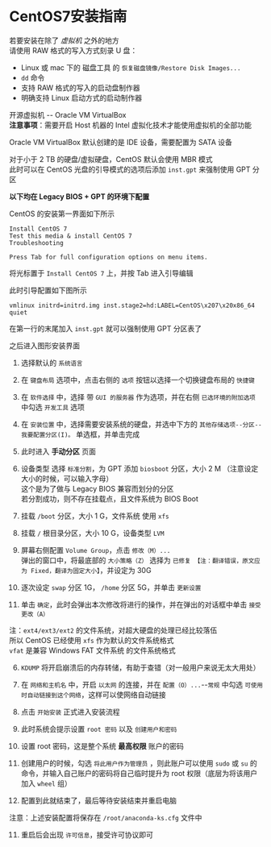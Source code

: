 # CentOS7安装指南

若要安装在除了 *虚拟机* 之外的地方  
请使用 RAW 格式的写入方式刻录 U 盘：
- Linux 或 mac 下的 磁盘工具 的 `恢复磁盘镜像/Restore Disk Images...`  
- `dd` 命令  
- 支持 RAW 格式的写入的启动盘制作器    
- 明确支持 Linux 启动方式的启动制作器

开源虚拟机 -- Oracle VM VirtualBox  
**注意事项**：需要开启 Host 机器的 Intel 虚拟化技术才能使用虚拟机的全部功能

Oracle VM VirtualBox 默认创建的是 IDE 设备，需要配置为 SATA 设备

对于小于 2 TB 的硬盘/虚拟硬盘，CentOS 默认会使用 MBR 模式  
此时可以在 CentOS 光盘的引导模式的选项后添加 `inst.gpt` 来强制使用 GPT 分区


**以下均在 Legacy BIOS + GPT 的环境下配置**

CentOS 的安装第一界面如下所示
```
Install CentOS 7
Test this media & install CentOS 7
Troubleshooting

Press Tab for full configuration options on menu items.
```
将光标置于 `Install CentOS 7` 上，并按 Tab 进入引导编辑

此时引导配置如下图所示

`vmlinux initrd=initrd.img inst.stage2=hd:LABEL=CentOS\x207\x20x86_64 quiet`

在第一行的末尾加入 `inst.gpt` 就可以强制使用 GPT 分区表了

之后进入图形安装界面

1. 选择默认的 `系统语言`

2. 在 `键盘布局` 选项中，点击右侧的 `选项` 按钮以选择一个切换键盘布局的 `快捷键`

3. 在 `软件选择` 中，选择 带 `GUI 的服务器` 作为选项，并在右侧 `已选环境的附加选项` 中勾选 `开发工具` 选项

4. 在 `安装位置` 中，选择需要安装系统的硬盘，并选中下方的 `其他存储选项--分区--我要配置分区(I)。` 单选框，并单击完成

5. 此时进入 **手动分区** 页面
  1. 设备类型 选择 `标准分割`，为 GPT 添加 `biosboot` 分区，大小 2 M （注意设定大小的时候，可以输入字母）  
    这个是为了做与 Legacy BIOS 兼容而划分的分区  
    若分割成功，则不存在挂载点，且文件系统为 BIOS Boot
  2. 挂载 `/boot` 分区，大小 1 G，文件系统 使用 `xfs`
  3. 挂载 `/` 根目录分区，大小 10 G，设备类型 `LVM`
  4. 屏幕右侧配置 `Volume Group`，点击 `修改（M）...`  
    弹出的窗口中，将最底部的 `大小策略（Z）` 选择为 `已修复 【注：翻译错误，原文应为 Fixed，翻译为固定大小】`，并设定为 30G
  5. 逐次设定 `swap` 分区 1G， `/home` 分区 5G，并单击 `更新设置`
  6. 单击 `确定`，此时会弹出本次修改将进行的操作，并在弹出的对话框中单击 `接受更改（A）`

  注：`ext4/ext3/ext2` 的文件系统，对超大硬盘的处理已经比较落伍  
  所以 CentOS 已经使用 `xfs` 作为默认的文件系统格式  
  `vfat` 是兼容 Windows FAT 文件系统 的文件系统格式

6. `KDUMP` 将开启崩溃后的内存转储，有助于查错（对一般用户来说无太大用处）

7. 在 `网络和主机名` 中，开启 `以太网` 的连接，并在 `配置（O）...`--`常规` 中勾选 `可使用时自动链接到这个网络`，这样可以使网络自动链接

8. 点击 `开始安装` 正式进入安装流程

9. 此时系统会提示设置 `root 密码` 以及 `创建用户和密码`
  1. 设置 root 密码，这是整个系统 **最高权限** 账户的密码
  2. 创建用户的时候，勾选 `将此用户作为管理员` ，则此账户可以使用 `sudo` 或 `su` 的命令，并输入自己账户的密码将自己临时提升为 root 权限（底层为将该用户加入 `wheel` 组）

10. 配置到此就结束了，最后等待安装结束并重启电脑

注意：上述安装配置将保存在 `/root/anaconda-ks.cfg` 文件中

11. 重启后会出现 `许可信息`，接受许可协议即可

